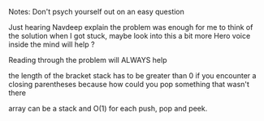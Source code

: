 Notes: 
Don't psych yourself out on an easy question

Just hearing Navdeep explain the problem was enough for me to think of the solution when I got stuck, maybe look into this a bit more
Hero voice inside the mind will help ?

Reading through the problem will ALWAYS help

the length of the bracket stack has to be greater than 0 if you encounter a closing parentheses because how could you pop something that wasn't there

array can be a stack and O(1) for each push, pop and peek.